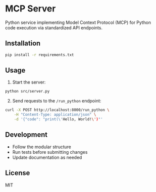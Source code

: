 # MCP Server

Python service implementing Model Context Protocol (MCP) for Python code execution via standardized API endpoints.

## Installation

```bash
pip install -r requirements.txt
```

## Usage

1. Start the server:
```bash
python src/server.py
```

2. Send requests to the `/run_python` endpoint:
```bash
curl -X POST http://localhost:8000/run_python \
    -H "Content-Type: application/json" \
    -d '{"code": "print(\'Hello, World!\')"'
```

## Development

- Follow the modular structure
- Run tests before submitting changes
- Update documentation as needed

## License

MIT
